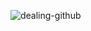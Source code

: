 ![dealing-github](https://user-images.githubusercontent.com/73519615/160827574-dc3a6732-b759-48e6-8f09-fb2523a2b548.gif)

